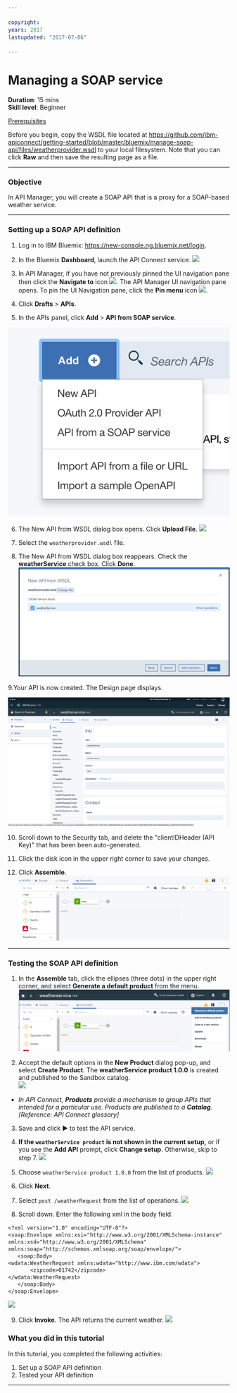 ```yaml
---
 
copyright:
years: 2017
lastupdated: "2017-07-06"
 
---
```

# Managing a SOAP service
**Duration**: 15 mins  
**Skill level**: Beginner  

[Prerequisites](https://github.com/ibm-apiconnect/getting-started/blob/master/bluemix/0-prereq/README.md)

Before you begin, copy the WSDL file located at https://github.com/ibm-apiconnect/getting-started/blob/master/bluemix/manage-soap-api/files/weatherprovider.wsdl to your local filesystem.  Note that you can click **Raw** and then save the resulting page as a file.

---
### Objective
In API Manager, you will create a SOAP API that is a proxy for a SOAP-based weather service.  

---
### Setting up a SOAP API definition
1. Log in to IBM Bluemix: https://new-console.ng.bluemix.net/login.

2. In the Bluemix **Dashboard**, launch the API Connect service.
![](images/Bluemix.png)

3. In API Manager, if you have not previously pinned the UI navigation pane then click the **Navigate to** icon ![](images/navigate-to.png).  The API Manager UI navigation pane opens. To pin the UI Navigation pane, click the **Pin menu** icon ![](images/pinned.png).

4. Click **Drafts** > **APIs**.

5. In the APIs panel, click **Add** > **API from SOAP service**.

![](images/newapi-menu2.png)

6. The New API from WSDL dialog box opens.  Click **Upload File**.
![](images/4-uploadwsdl.png)

7. Select the ```weatherprovider.wsdl``` file.

8. The New API from WSDL dialog box reappears.  Check the **weatherService** check box. Click **Done**.
![](images/newapi2.png)

9.Your API is now created. The Design page displays.

![](images/designpage2.png)

10.	Scroll down to the Security tab, and delete the "clientIDHeader (API Key)" that has been been auto-generated.

11.	Click the disk icon in the upper right corner to save your changes.

12.	Click **Assemble**.
![](images/assemble-clean.png)

---
### Testing the SOAP API definition
1. In the **Assemble** tab, click the ellipses (three dots) in the upper right corner, and select **Generate a default product** from the menu.  
   ![](images/gen-default-prod.png) 

2. Accept the default options in the **New Product** dialog pop-up, and select **Create Product**. The **weatherService product 1.0.0** is created and published to the Sandbox catalog.    
  ![](images/12a-chooseproduct.png)  
  
  - _In API Connect, **Products** provide a mechanism to  group APIs that intended for a particular use. Products are published to a **Catalog**.  [Reference: API Connect glossary]_

3. Save and click ► to test the API service.

4. **If the ``weatherService product`` is not shown in the current setup,** or if you see the **Add API** prompt, click **Change setup**.  Otherwise, skip to step 7.
![](images/11-initialtestpane.png)

5. Choose ```weatherService product 1.0.0``` from the list of products.
![](images/12-chooseproduct.png)

6.	Click **Next**.

7.	Select ```post /weatherRequest``` from the list of operations.
![](images/13-selectoperation.png)

8.	Scroll down. Enter the following xml in the body field.
```
<?xml version="1.0" encoding="UTF-8"?>
<soap:Envelope xmlns:xsi="http://www.w3.org/2001/XMLSchema-instance" xmlns:xsd="http://www.w3.org/2001/XMLSchema" xmlns:soap="http://schemas.xmlsoap.org/soap/envelope/">
   <soap:Body>
<wdata:WeatherRequest xmlns:wdata="http://www.ibm.com/wdata">
       <zipcode>01742</zipcode>
</wdata:WeatherRequest>
   </soap:Body>
</soap:Envelope> 
```

![](images/14-enterrequest.png)

9.	Click **Invoke**.
The API returns the current weather.
![](images/15-success.png)

### What you did in this tutorial
In this tutorial, you completed the following activities:
1. Set up a SOAP API definition
2. Tested your API definition

---
